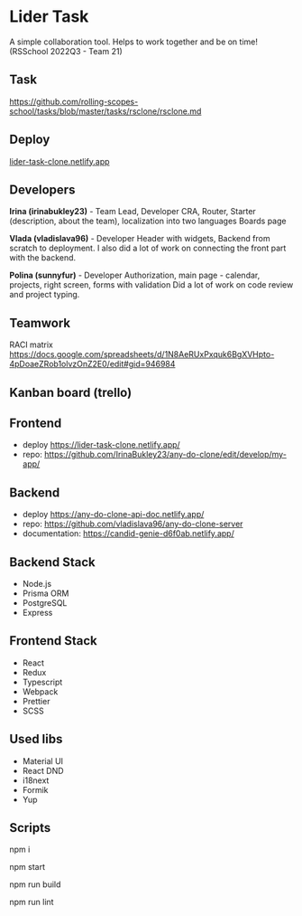 # Lider Task
A simple collaboration tool. Helps to work together and be on time! 
(RSSchool 2022Q3 - Team 21)

## Task
https://github.com/rolling-scopes-school/tasks/blob/master/tasks/rsclone/rsclone.md

## Deploy
[lider-task-clone.netlify.app](https://lider-task-clone.netlify.app/)

## Developers
**Irina (irinabukley23)** - Team Lead, Developer
CRA, Router, Starter (description, about the team), localization into two languages
Boards page

**Vlada (vladislava96)** - Developer
Header with widgets,
Backend from scratch to deployment. I also did a lot of work on connecting the front part with the backend.

**Polina (sunnyfur)** - Developer
Authorization, main page - calendar, projects, right screen, forms with validation
Did a lot of work on code review and project typing.

## Teamwork

RACI matrix https://docs.google.com/spreadsheets/d/1N8AeRUxPxquk6BgXVHpto-4pDoaeZRob1olvzOnZ2E0/edit#gid=946984

## Kanban board (trello)

## Frontend
* deploy https://lider-task-clone.netlify.app/
* repo: https://github.com/IrinaBukley23/any-do-clone/edit/develop/my-app/

## Backend
* deploy https://any-do-clone-api-doc.netlify.app/
* repo: https://github.com/vladislava96/any-do-clone-server
* documentation: https://candid-genie-d6f0ab.netlify.app/

## Backend Stack
* Node.js
* Prisma ORM
* PostgreSQL
* Express

## Frontend Stack
* React
* Redux
* Typescript
* Webpack
* Prettier
* SCSS

## Used libs
* Material UI
* React DND
* i18next
* Formik
* Yup

## Scripts
npm i

npm start

npm run build

npm run lint
